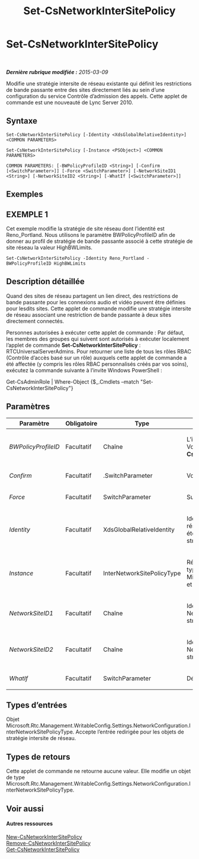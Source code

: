 ﻿---
title: Set-CsNetworkInterSitePolicy
TOCTitle: Set-CsNetworkInterSitePolicy
ms:assetid: 973979bc-db2c-47a6-909e-5949a927f51c
ms:mtpsurl: https://technet.microsoft.com/fr-fr/library/Gg398772(v=OCS.15)
ms:contentKeyID: 49298169
ms.date: 05/20/2016
mtps_version: v=OCS.15
ms.translationtype: HT
---

# Set-CsNetworkInterSitePolicy

 

_**Dernière rubrique modifiée :** 2015-03-09_

Modifie une stratégie intersite de réseau existante qui définit les restrictions de bande passante entre des sites directement liés au sein d’une configuration du service Contrôle d’admission des appels. Cette applet de commande est une nouveauté de Lync Server 2010.

## Syntaxe

    Set-CsNetworkInterSitePolicy [-Identity <XdsGlobalRelativeIdentity>] <COMMON PARAMETERS>

    Set-CsNetworkInterSitePolicy [-Instance <PSObject>] <COMMON PARAMETERS>

    COMMON PARAMETERS: [-BWPolicyProfileID <String>] [-Confirm [<SwitchParameter>]] [-Force <SwitchParameter>] [-NetworkSiteID1 <String>] [-NetworkSiteID2 <String>] [-WhatIf [<SwitchParameter>]]

## Exemples

## EXEMPLE 1

Cet exemple modifie la stratégie de site réseau dont l’identité est Reno\_Portland. Nous utilisons le paramètre BWPolicyProfileID afin de donner au profil de stratégie de bande passante associé à cette stratégie de site réseau la valeur HighBWLimits.

    Set-CsNetworkInterSitePolicy -Identity Reno_Portland -BWPolicyProfileID HighBWLimits

## Description détaillée

Quand des sites de réseau partagent un lien direct, des restrictions de bande passante pour les connexions audio et vidéo peuvent être définies pour lesdits sites. Cette applet de commande modifie une stratégie intersite de réseau associant une restriction de bande passante à deux sites directement connectés.

Personnes autorisées à exécuter cette applet de commande : Par défaut, les membres des groupes qui suivent sont autorisés à exécuter localement l’applet de commande **Set-CsNetworkInterSitePolicy** : RTCUniversalServerAdmins. Pour retourner une liste de tous les rôles RBAC (Contrôle d’accès basé sur un rôle) auxquels cette applet de commande a été affectée (y compris les rôles RBAC personnalisés créés par vos soins), exécutez la commande suivante à l’invite Windows PowerShell :

Get-CsAdminRole | Where-Object {$\_.Cmdlets –match "Set-CsNetworkInterSitePolicy"}

## Paramètres


<table>
<colgroup>
<col style="width: 25%" />
<col style="width: 25%" />
<col style="width: 25%" />
<col style="width: 25%" />
</colgroup>
<thead>
<tr class="header">
<th>Paramètre</th>
<th>Obligatoire</th>
<th>Type</th>
<th>Description</th>
</tr>
</thead>
<tbody>
<tr class="odd">
<td><p><em>BWPolicyProfileID</em></p></td>
<td><p>Facultatif</p></td>
<td><p>Chaîne</p></td>
<td><p>L’identité du profil de stratégie de bande passante définit les restrictions de cette stratégie de site. Vous pouvez récupérer une liste des profils disponibles en appelant l’applet de commande <strong>Get-CsNetworkBandwidthPolicyProfile</strong>.</p></td>
</tr>
<tr class="even">
<td><p><em>Confirm</em></p></td>
<td><p>Facultatif</p></td>
<td><p>.SwitchParameter</p></td>
<td><p>Vous demande confirmation avant d’exécuter la commande.</p></td>
</tr>
<tr class="odd">
<td><p><em>Force</em></p></td>
<td><p>Facultatif</p></td>
<td><p>SwitchParameter</p></td>
<td><p>Supprime les invites de confirmation qui s’affichent avant d’effectuer des modifications.</p></td>
</tr>
<tr class="even">
<td><p><em>Identity</em></p></td>
<td><p>Facultatif</p></td>
<td><p>XdsGlobalRelativeIdentity</p></td>
<td><p>Identificateur unique de la stratégie de site réseau que vous souhaitez modifier. Les stratégies de site réseau étant créées au niveau de l’étendue globale seulement, il n’est pas nécessaire de spécifier une étendue pour cet identificateur. Il contient en effet une chaîne au nom unique permettant d’identifier la stratégie de site.</p></td>
</tr>
<tr class="odd">
<td><p><em>Instance</em></p></td>
<td><p>Facultatif</p></td>
<td><p>InterNetworkSitePolicyType</p></td>
<td><p>Référence d’objet à une stratégie de site ayant été modifiée dans la mémoire. Cet objet doit être de type Microsoft.Rtc.Management.WritableConfig.Settings.NetworkConfiguration.InterNetworkSitePolicyType et peut être récupéré en appelant l’applet de commande <strong>Get-CsNetworkInterSitePolicy</strong>.</p></td>
</tr>
<tr class="even">
<td><p><em>NetworkSiteID1</em></p></td>
<td><p>Facultatif</p></td>
<td><p>Chaîne</p></td>
<td><p>Identité (NetworkSiteID) de l’un des deux sites associés à cette stratégie. La combinaison de NetworkSiteID1 et NetworkSiteID2 doit être unique. (Vous ne pouvez pas par exemple, avoir deux stratégies de site définies connectant Reno à Portland).</p></td>
</tr>
<tr class="odd">
<td><p><em>NetworkSiteID2</em></p></td>
<td><p>Facultatif</p></td>
<td><p>Chaîne</p></td>
<td><p>Identité (NetworkSiteID) de l’un des deux sites associés à cette stratégie. La combinaison de NetworkSiteID1 et NetworkSiteID2 doit être unique. (Vous ne pouvez pas par exemple, avoir deux stratégies de site définies connectant Reno à Portland).</p></td>
</tr>
<tr class="even">
<td><p><em>WhatIf</em></p></td>
<td><p>Facultatif</p></td>
<td><p>SwitchParameter</p></td>
<td><p>Décrit ce qui se passe si vous exécutez la commande sans l’exécuter réellement.</p></td>
</tr>
</tbody>
</table>


## Types d’entrées

Objet Microsoft.Rtc.Management.WritableConfig.Settings.NetworkConfiguration.InterNetworkSitePolicyType. Accepte l’entrée redirigée pour les objets de stratégie intersite de réseau.

## Types de retours

Cette applet de commande ne retourne aucune valeur. Elle modifie un objet de type Microsoft.Rtc.Management.WritableConfig.Settings.NetworkConfiguration.InterNetworkSitePolicyType.

## Voir aussi

#### Autres ressources

[New-CsNetworkInterSitePolicy](new-csnetworkintersitepolicy.md)  
[Remove-CsNetworkInterSitePolicy](remove-csnetworkintersitepolicy.md)  
[Get-CsNetworkInterSitePolicy](get-csnetworkintersitepolicy.md)

